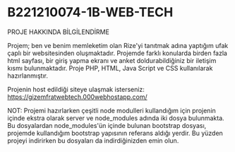 # B221210074-1B-WEB-TECH

   PROJE HAKKINDA BİLGİLENDİRME

   Projem; ben ve benim memleketim olan Rize'yi tanıtmak adına yaptığım ufak çaplı bir websitesinden oluşmaktadır.
   Projemde farklı konularda birden fazla html sayfası, bir giriş yapma ekranı ve anket doldurabildiğiniz bir iletişim kısmı bulunmaktadır.
   Proje PHP, HTML, Java Script ve CSS kullanılarak hazırlanmıştır.


   Projenin host edildiği siteye ulaşmak isterseniz:
    https://gizemfratwebtech.000webhostapp.com/

    
   NOT: Projemi hazırlarken çeşitli node modulleri kullandığım için projenin içinde ekstra olarak server ve node_modules adında iki dosya bulunmakta. Bu dosyalardan node_modules'ün içinde bulunan bootstrap dosyası, projemde kullandığım bootstrap yapısının referans aldığı yerdir. Bu yüzden projeyi indirirken bu dosyaları da indirdiğinizden emin olun. 
